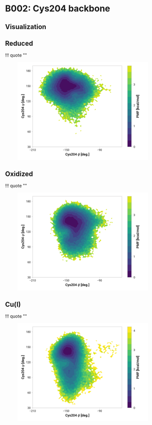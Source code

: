 # B002: Cys204 backbone

## Visualization

<div id="reduced-view" class="mol-container"></div>
<script>
document.addEventListener('DOMContentLoaded', (event) => {
    const viewer = molstar.Viewer.create('reduced-view', {
        layoutIsExpanded: false,
        layoutShowControls: false,
        layoutShowRemoteState: false,
        layoutShowSequence: true,
        layoutShowLog: false,
        layoutShowLeftPanel: false,
        viewportShowExpand: true,
        viewportShowSelectionMode: true,
        viewportShowAnimation: false,
        pdbProvider: 'rcsb',
    }).then(viewer => {
        // viewer.loadStructureFromUrl("/analysis/005-rogfp-glh-md/data/traj/frame_106403.pdb", "pdb");
        viewer.loadSnapshotFromUrl("/misc/002-molstar-states/reduced-example.molj", "molj");
    });
});
</script>

## Reduced

!!! quote ""
    <figure markdown>
    ![](./b002-pes-reduced.png)
    </figure>

## Oxidized

!!! quote ""
    <figure markdown>
    ![](./b002-pes-oxidized.png)
    </figure>

## Cu(I)

!!! quote ""
    <figure markdown>
    ![](./b002-pes-cu.png)
    </figure>
